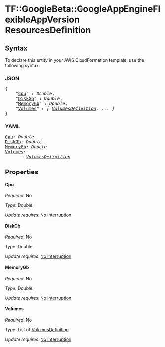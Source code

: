 # TF::GoogleBeta::GoogleAppEngineFlexibleAppVersion ResourcesDefinition

## Syntax

To declare this entity in your AWS CloudFormation template, use the following syntax:

### JSON

<pre>
{
    "<a href="#cpu" title="Cpu">Cpu</a>" : <i>Double</i>,
    "<a href="#diskgb" title="DiskGb">DiskGb</a>" : <i>Double</i>,
    "<a href="#memorygb" title="MemoryGb">MemoryGb</a>" : <i>Double</i>,
    "<a href="#volumes" title="Volumes">Volumes</a>" : <i>[ <a href="volumesdefinition.md">VolumesDefinition</a>, ... ]</i>
}
</pre>

### YAML

<pre>
<a href="#cpu" title="Cpu">Cpu</a>: <i>Double</i>
<a href="#diskgb" title="DiskGb">DiskGb</a>: <i>Double</i>
<a href="#memorygb" title="MemoryGb">MemoryGb</a>: <i>Double</i>
<a href="#volumes" title="Volumes">Volumes</a>: <i>
      - <a href="volumesdefinition.md">VolumesDefinition</a></i>
</pre>

## Properties

#### Cpu

_Required_: No

_Type_: Double

_Update requires_: [No interruption](https://docs.aws.amazon.com/AWSCloudFormation/latest/UserGuide/using-cfn-updating-stacks-update-behaviors.html#update-no-interrupt)

#### DiskGb

_Required_: No

_Type_: Double

_Update requires_: [No interruption](https://docs.aws.amazon.com/AWSCloudFormation/latest/UserGuide/using-cfn-updating-stacks-update-behaviors.html#update-no-interrupt)

#### MemoryGb

_Required_: No

_Type_: Double

_Update requires_: [No interruption](https://docs.aws.amazon.com/AWSCloudFormation/latest/UserGuide/using-cfn-updating-stacks-update-behaviors.html#update-no-interrupt)

#### Volumes

_Required_: No

_Type_: List of <a href="volumesdefinition.md">VolumesDefinition</a>

_Update requires_: [No interruption](https://docs.aws.amazon.com/AWSCloudFormation/latest/UserGuide/using-cfn-updating-stacks-update-behaviors.html#update-no-interrupt)


